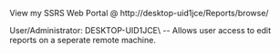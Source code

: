 View my SSRS Web Portal  @  http://desktop-uid1jce/Reports/browse/

User/Administrator:	DESKTOP-UID1JCE\    -- Allows user access to edit reports on a seperate remote machine.

